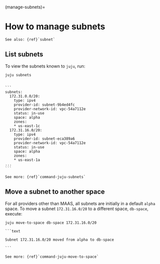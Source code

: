 (manage-subnets)=
# How to manage subnets

```{ibnote}
See also: {ref}`subnet`
```

## List subnets

To view the subnets known to `juju`, run:

```text
juju subnets
```

````{dropdown} Expand to see a sample output

```
subnets:
  172.31.0.0/20:
    type: ipv4
    provider-id: subnet-9b4ed4fc
    provider-network-id: vpc-54a7112e
    status: in-use
    space: alpha
    zones:
    * us-east-1c
  172.31.16.0/20:
    type: ipv4
    provider-id: subnet-eca389a6
    provider-network-id: vpc-54a7112e
    status: in-use
    space: alpha
    zones:
    * us-east-1a
...
```

````

```{ibnote}
See more: {ref}`command-juju-subnets`
```

## Move a subnet to another space

For all providers other than MAAS, all subnets are initially in a default `alpha` space.
To move a subnet `172.31.16.0/20` to a different space, `db-space`, execute:

```text
juju move-to-space db-space 172.31.16.0/20
```

````{dropdown} Example output
```text

Subnet 172.31.16.0/20 moved from alpha to db-space

```
````

```{ibnote}
See more: {ref}`command-juju-move-to-space`
```

